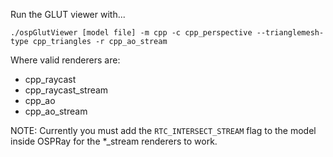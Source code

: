 Run the GLUT viewer with...

```./ospGlutViewer [model file] -m cpp -c cpp_perspective --trianglemesh-type cpp_triangles -r cpp_ao_stream```

Where valid renderers are:

- cpp_raycast
- cpp_raycast_stream
- cpp_ao
- cpp_ao_stream

NOTE: Currently you must add the ```RTC_INTERSECT_STREAM``` flag to the model
inside OSPRay for the *_stream renderers to work.
